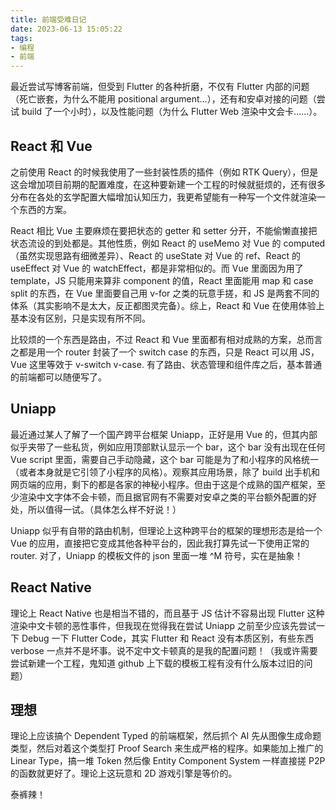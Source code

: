 ```yaml
---
title: 前端受难日记
date: 2023-06-13 15:05:22
tags:
- 编程
- 前端
---
```


最近尝试写博客前端，但受到 Flutter 的各种折磨，不仅有 Flutter 内部的问题（死亡嵌套，为什么不能用 positional argument...），还有和安卓对接的问题（尝试 build 了一个小时），以及性能问题（为什么 Flutter Web 渲染中文会卡……）。

## React 和 Vue

之前使用 React 的时候我使用了一些封装性质的插件（例如 RTK Query），但是这会增加项目前期的配置难度，在这种要新建一个工程的时候就挺烦的，还有很多分布在各处的玄学配置大幅增加认知压力，我更希望能有一种写一个文件就渲染一个东西的方案。

React 相比 Vue 主要麻烦在要把状态的 getter 和 setter 分开，不能偷懒直接把状态流设的到处都是。其他性质，例如 React 的 useMemo 对 Vue 的 computed （虽然实现思路有细微差异）、React 的 useState 对 Vue 的 ref、React 的 useEffect 对 Vue 的 watchEffect，都是非常相似的。而 Vue 里面因为用了 template，JS 只能用来算非 component 的值，React 里面能用 map 和 case split 的东西，在 Vue 里面要自己用 v-for 之类的玩意手搓，和 JS 是两套不同的体系（其实影响不是太大，反正都图灵完备）。综上，React 和 Vue 在使用体验上基本没有区别，只是实现有所不同。

比较烦的一个东西是路由，不过 React 和 Vue 里面都有相对成熟的方案，总而言之都是用一个 router 封装了一个 switch case 的东西，只是 React 可以用 JS，Vue 这里等效于 v-switch v-case. 有了路由、状态管理和组件库之后，基本普通的前端都可以随便写了。

## Uniapp

最近通过某人了解了一个国产跨平台框架 Uniapp，正好是用 Vue 的，但其内部似乎夹带了一些私货，例如应用顶部默认显示一个 bar，这个 bar 没有出现在任何 Vue script 里面，需要自己手动隐藏，这个 bar 可能是为了和小程序的风格统一（或者本身就是它引领了小程序的风格）。观察其应用场景，除了 build 出手机和网页端的应用，剩下的都是各家的神秘小程序。但由于这是个成熟的国产框架，至少渲染中文字体不会卡顿，而且据官网有不需要对安卓之类的平台额外配置的好处，所以值得一试。（具体怎么样不好说！）

Uniapp 似乎有自带的路由机制，但理论上这种跨平台的框架的理想形态是给一个 Vue 的应用，直接把它变成其他各种平台的，因此我打算先试一下使用正常的 router. 对了，Uniapp 的模板文件的 json 里面一堆 ^M 符号，实在是抽象！

## React Native

理论上 React Native 也是相当不错的，而且基于 JS 估计不容易出现 Flutter 这种渲染中文卡顿的恶性事件，但我现在觉得我在尝试 Uniapp 之前至少应该先尝试一下 Debug 一下 Flutter Code，其实 Flutter 和 React 没有本质区别，有些东西 verbose 一点并不是坏事。说不定中文卡顿真的是我的配置问题！（我或许需要尝试新建一个工程，鬼知道 github 上下载的模板工程有没有什么版本过旧的问题）

## 理想

理论上应该搞个 Dependent Typed 的前端框架，然后抓个 AI 先从图像生成命题类型，然后对着这个类型打 Proof Search 来生成严格的程序。如果能加上推广的 Linear Type，搞一堆 Token 然后像 Entity Component System 一样直接搓 P2P 的函数就更好了。理论上这玩意和 2D 游戏引擎是等价的。

泰裤辣！
